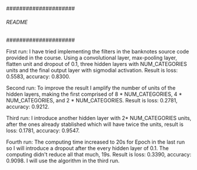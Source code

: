 #####################
###### README #######
#####################

First run: 
I have tried implementing the filters in the banknotes source code provided in 
the course. Using a convolutional layer, max-pooling layer, flatten unit and dropout
of 0.1, three hidden layers with NUM_CATEGORIES units and the final output layer
with sigmodial activation. Result is loss: 0.5583, accuracy: 0.8300. 

Second run:
To improve the result I amplify the number of units of the hidden layers, making the first comprised of 8 * NUM_CATEGORIES, 4 * NUM_CATEGORIES, and 2 * NUM_CATEGORIES. Result is loss: 0.2781, accuracy: 0.9212.

Third run: 
I introduce another hidden layer with 2* NUM_CATEGORIES units, after the ones already stablished which will have twice the units, result is loss: 0.1781, accuracy: 0.9547.

Fourth run:
The computing time increased to 20s for Epoch in the last run so I will introduce a dropout after the every hidden layer of 0.1. The computing didn't reduce all that much, 19s. Result is loss: 0.3390, accuracy: 0.9098. I will use the algorithm in the third run.